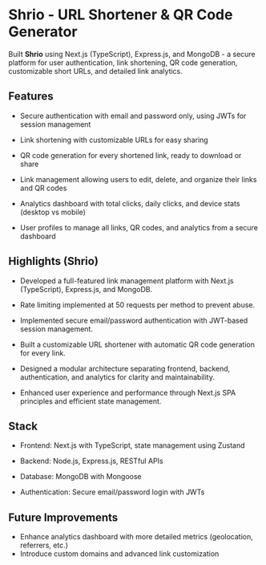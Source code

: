 # Shrio - URL Shortener & QR Code Generator

Built **Shrio** using Next.js (TypeScript), Express.js, and MongoDB - a secure platform for user authentication, link shortening, QR code generation, customizable short URLs, and detailed link analytics.

## Features

- Secure authentication with email and password only, using JWTs for session management

- Link shortening with customizable URLs for easy sharing

- QR code generation for every shortened link, ready to download or share

- Link management allowing users to edit, delete, and organize their links and QR codes

- Analytics dashboard with total clicks, daily clicks, and device stats (desktop vs mobile)

- User profiles to manage all links, QR codes, and analytics from a secure dashboard

## Highlights (Shrio)

- Developed a full-featured link management platform with Next.js (TypeScript), Express.js, and MongoDB.

- Rate limiting implemented at 50 requests per method to prevent abuse.

- Implemented secure email/password authentication with JWT-based session management.

- Built a customizable URL shortener with automatic QR code generation for every link.

- Designed a modular architecture separating frontend, backend, authentication, and analytics for clarity and maintainability.

- Enhanced user experience and performance through Next.js SPA principles and efficient state management.

## Stack

- Frontend: Next.js with TypeScript, state management using Zustand

- Backend: Node.js, Express.js, RESTful APIs

- Database: MongoDB with Mongoose

- Authentication: Secure email/password login with JWTs

## Future Improvements

- Enhance analytics dashboard with more detailed metrics (geolocation, referrers, etc.)
- Introduce custom domains and advanced link customization